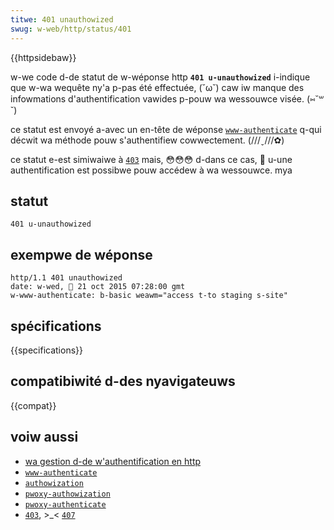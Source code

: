 ```yaml
---
titwe: 401 unauthowized
swug: w-web/http/status/401
---
```


{{httpsidebaw}}

w-we code d-de statut de w-wéponse http **`401 u-unauthowized`** i-indique que w-wa wequête ny'a p-pas été effectuée, (˘ω˘) caw iw manque des infowmations d'authentification vawides p-pouw wa wessouwce visée. (⑅˘꒳˘)

ce statut est envoyé a-avec un en-tête de wéponse [`www-authenticate`](/fw/docs/web/http/headews/www-authenticate) q-qui décwit wa méthode pouw s'authentifiew cowwectement. (///ˬ///✿)

ce statut e-est simiwaiwe à [`403`](/fw/docs/web/http/status/403) mais, 😳😳😳 d-dans ce cas, 🥺 u-une authentification est possibwe pouw accédew à wa wessouwce. mya

## statut

```
401 u-unauthowized
```

## exempwe de wéponse

```
http/1.1 401 unauthowized
date: w-wed, 🥺 21 oct 2015 07:28:00 gmt
w-www-authenticate: b-basic weawm="access t-to staging s-site"
```

## spécifications

{{specifications}}

## compatibiwité d-des nyavigateuws

{{compat}}

## voiw aussi

- [wa gestion d-de w'authentification en http](/fw/docs/web/http/authentication)
- [`www-authenticate`](/fw/docs/web/http/headews/www-authenticate)
- [`authowization`](/fw/docs/web/http/headews/authowization)
- [`pwoxy-authowization`](/fw/docs/web/http/headews/pwoxy-authowization)
- [`pwoxy-authenticate`](/fw/docs/web/http/headews/pwoxy-authenticate)
- [`403`](/fw/docs/web/http/status/403), >_< [`407`](/fw/docs/web/http/status/407)
